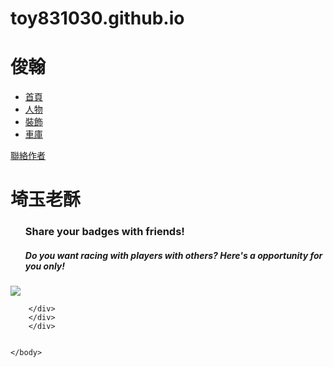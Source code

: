 # toy831030.github.io

<!DOCTYPE html>
<html>
	<head>
		<title>俊翰</title>
		<meta charset="utf-8"/>
		<link rel="stylesheet" type="text/css" href="main.css">
	</head>
	<body>
<div class="container">
		<div class="nav">
			<h1>俊翰</h1>
			<ul>
				<a href="webtest.html"><li>首頁</li></a>
				<a href="webtest1.html"><li>人物</li></a>
				<a href="webtest2.html"><li>裝飾</li></a>
				<a href="webtest3.html"><li>車庫</li></a>
			</ul>
			<a href="https://www.facebook.com/profile.php?id=100001911202894"><p>聯絡作者</p></a>
		</div>
		<div class="main">
			<h1>埼玉老酥</h1>
			<ul class="page-description">
			<h3>Share your badges with friends!</h3>
			<h5>Do you want racing with players with others? Here's a opportunity for you only!</h5>
			</ul>
			<img src="http://i.imgur.com/sFWO0hX.png"/>
			
		</div>
		</div>
		</div>


	</body>
</html>
